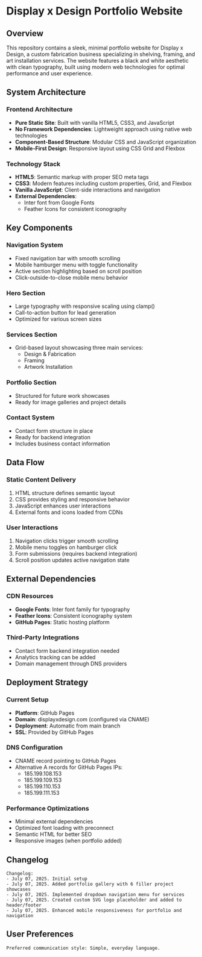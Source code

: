 # Display x Design Portfolio Website

## Overview

This repository contains a sleek, minimal portfolio website for Display x Design, a custom fabrication business specializing in shelving, framing, and art installation services. The website features a black and white aesthetic with clean typography, built using modern web technologies for optimal performance and user experience.

## System Architecture

### Frontend Architecture
- **Pure Static Site**: Built with vanilla HTML5, CSS3, and JavaScript
- **No Framework Dependencies**: Lightweight approach using native web technologies
- **Component-Based Structure**: Modular CSS and JavaScript organization
- **Mobile-First Design**: Responsive layout using CSS Grid and Flexbox

### Technology Stack
- **HTML5**: Semantic markup with proper SEO meta tags
- **CSS3**: Modern features including custom properties, Grid, and Flexbox
- **Vanilla JavaScript**: Client-side interactions and navigation
- **External Dependencies**:
  - Inter font from Google Fonts
  - Feather Icons for consistent iconography

## Key Components

### Navigation System
- Fixed navigation bar with smooth scrolling
- Mobile hamburger menu with toggle functionality
- Active section highlighting based on scroll position
- Click-outside-to-close mobile menu behavior

### Hero Section
- Large typography with responsive scaling using clamp()
- Call-to-action button for lead generation
- Optimized for various screen sizes

### Services Section
- Grid-based layout showcasing three main services:
  - Design & Fabrication
  - Framing
  - Artwork Installation

### Portfolio Section
- Structured for future work showcases
- Ready for image galleries and project details

### Contact System
- Contact form structure in place
- Ready for backend integration
- Includes business contact information

## Data Flow

### Static Content Delivery
1. HTML structure defines semantic layout
2. CSS provides styling and responsive behavior
3. JavaScript enhances user interactions
4. External fonts and icons loaded from CDNs

### User Interactions
1. Navigation clicks trigger smooth scrolling
2. Mobile menu toggles on hamburger click
3. Form submissions (requires backend integration)
4. Scroll position updates active navigation state

## External Dependencies

### CDN Resources
- **Google Fonts**: Inter font family for typography
- **Feather Icons**: Consistent iconography system
- **GitHub Pages**: Static hosting platform

### Third-Party Integrations
- Contact form backend integration needed
- Analytics tracking can be added
- Domain management through DNS providers

## Deployment Strategy

### Current Setup
- **Platform**: GitHub Pages
- **Domain**: displayxdesign.com (configured via CNAME)
- **Deployment**: Automatic from main branch
- **SSL**: Provided by GitHub Pages

### DNS Configuration
- CNAME record pointing to GitHub Pages
- Alternative A records for GitHub Pages IPs:
  - 185.199.108.153
  - 185.199.109.153
  - 185.199.110.153
  - 185.199.111.153

### Performance Optimizations
- Minimal external dependencies
- Optimized font loading with preconnect
- Semantic HTML for better SEO
- Responsive images (when portfolio added)

## Changelog

```
Changelog:
- July 07, 2025. Initial setup
- July 07, 2025. Added portfolio gallery with 6 filler project showcases
- July 07, 2025. Implemented dropdown navigation menu for services
- July 07, 2025. Created custom SVG logo placeholder and added to header/footer
- July 07, 2025. Enhanced mobile responsiveness for portfolio and navigation
```

## User Preferences

```
Preferred communication style: Simple, everyday language.
```